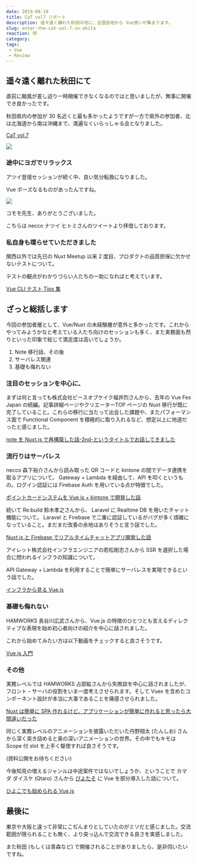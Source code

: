 ```yaml
---
date: 2019-08-19
title: CaT vol7 リポート
description: 遥々遠く離れた秋田の地に、全国各地から Vue使いが集まります。
slug: enter-the-cat-vol-7-in-akita
reaction: 😻
category: 
tags: 
 - Vue
 - Review
---
```


## 遥々遠く離れた秋田にて

直前に颱風が差し迫り一時開催できなくなるのではと思いましたが、無事に開催でき良かったです。

秋田県内の参加が 30 名近くと最も多かったようですが一方で県外の参加者、北は北海道から南は沖縄まで、満遍なくいらっしゃる会となりました。

<a class="link-preview" href="https://create-and-think.doorkeeper.jp/events/90155">CaT vol.7</a>

![](https://i.imgur.com/IXpBXii.jpg)

### 途中にヨガでリラックス

アツイ登壇セッションが続く中、良い気分転換になりました。

Vue ポーズなるものがあったんですね。

![](https://i.imgur.com/Fv3iSuq.jpg)

コモモ先生、ありがとうございました。

こちらは necco ナツイ ヒトミさんのツイートより拝借しております。

### 私自身も喋らせていただきました

関西以外では先日の Nuxt Meetup 以来 2 度目、プロダクトの品質担保に欠かせないテストについて。

テストの観点がわかりづらい人たちの一助になればと考えています。

<a class="link-preview" href="https://slides.com/jiyuujin/20190817">Vue CLI テスト Tips 集</a>

## ざっと総括します

今回の参加者層として、Vue/Nuxt の未経験層が意外と多かったです。これからやってみようかなと考えている人たち向けのセッションも多く、また実務面も然りといった印象で総じて満足度は高いでしょうか。

1. Note 移行話、その後
2. サーバレス関連
3. 基礎も侮れない

### 注目のセッションを中心に、

まずは何と言っても株式会社ピースオブケイク福井烈さんから、去年の Vue Fes Japan の続編。記事詳細ページやクリエーターTOP ページの Nuxt 移行が既に完了していること。これらの移行に当たって出会した課題や、またパフォーマンス面で Functional Component を積極的に取り入れるなど、想定以上に地道だったと感じました。

<a class="link-preview" href="https://note.mu/r82/n/nbbe6af25b825">note を Nuxt.js で再構築した話-2nd-というタイトルでお話してきました</a>

### 流行りはサーバレス

necco 森下裕介さんから読み取った QR コードと kintone の間でデータ連携を取るアプリについて。 Gateway + Lambda を経由して、API を叩くというもの。ログイン認証には Firebase Auth を用いている点が特徴でした。

<a class="link-preview" href="https://speakerdeck.com/yusukemorishita/developed-point-card-system-with-vue-dot-js-plus-kintone">ポイントカードシステムを Vue.js + kintone で開発した話</a>

続いて Re:build 鈴木孝之さんから、 Laravel に Realtime DB を用いたチャット機能について。 Laravel と Firebase で二重に認証しているがバグが多く煩雑になっていること。まだまだ改善の余地はありそうと言う話でした。

<a class="link-preview" href="https://speakerdeck.com/bumptakayuki/nuxt-dot-jstofirebasederiarutaimutiyatutoapuriwokai-fa-sitahua">Nuxt.js と Firebase でリアルタイムチャットアプリ開発した話</a>

アイレット株式会社インフラエンジニアの若松剛志さんから SSR を選択した場合に問われるインフラの知識について。

API Gateway + Lambda を利用することで簡単にサーバレスを実現できるという話でした。

<a class="link-preview" href="https://speakerdeck.com/wkm2/inhurakarajian-ruvue-dot-js">インフラから見る Vue.js</a>

### 基礎も侮れない

HAMWORKS 長谷川広武さんから、Vue.js の特徴のひとつとも言えるディレクティブな表現を始め初心者向けの紹介を中心に話されました。

これから始めてみたい方は以下動画をチェックすると良さそうです。

<a class="link-preview" href="https://www.youtube.com/playlist?list=PLh6V6_7fbbo-SZYHHBVFstU2tp0dDZMAW">Vue.js 入門</a>

### その他

実務レベルでは HAMWORKS 占部紘さんから失敗談を中心に話されましたが、フロント・サーバの役割をいま一度考えさせられます。そして Vuex を含めたコンポーネント設計が本当に大事であることを痛感させられました。

<a class="link-preview" href="https://speakerdeck.com/torounit/cat-vol-dot-7">Nuxt は簡単に SPA 作れるけど、アプリケーションが簡単に作れると思ったら大間違いだった</a>

同じく実務レベルのアニメーションを披露いただいた丹野翔太 (たんしお) さんから深く突き詰めると奥の深いアニメーションの世界。その中でもキモは Scope 付 slot を上手く駆使すれば良さそうです。

(資料公開をお待ちください)

今後知見の増えるジャンルは中途案件ではないでしょうか、ということで カマダ ダイスケ (Qtaro) さんから [ぴよたそ](https://hiyokoyarou.com/) に Vue を部分導入した話について。

<a class="link-preview" href="https://www.slideshare.net/daisukekamada1/cat-vol7-vuejs-ltvuejscatvol7-164544912">ひよこでも始められる Vue.js</a>

## 最後に

東京や大阪と違って非常にこぢんまりとしていたのがミソだと感じました。交流範囲が限られることも無く、より突っ込んで交流できる良さを実感しました。

また秋田 (もしくは青森など) で開催されることがありましたら、是非伺いたいですね。
